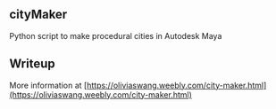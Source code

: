## cityMaker
Python script to make procedural cities in Autodesk Maya

## Writeup
More information at [https://oliviaswang.weebly.com/city-maker.html](https://oliviaswang.weebly.com/city-maker.html)
